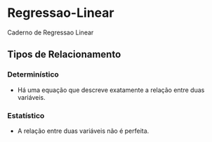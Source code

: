 # Regressao-Linear
Caderno de Regressao Linear

## Tipos de Relacionamento
### Determinístico 
- Há uma equação que descreve exatamente a relação entre duas variáveis.

### Estatístico
- A relação entre duas variáveis não é perfeita.
